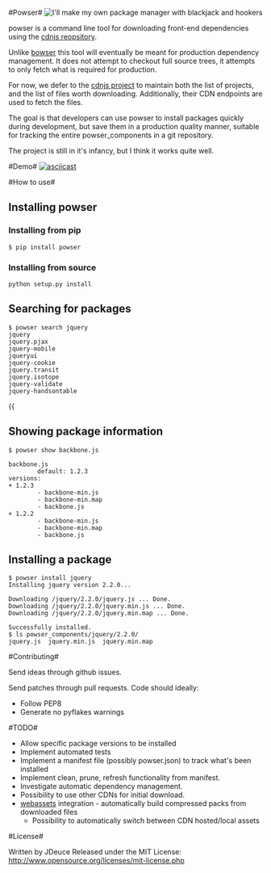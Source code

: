 #Powser#
![I'll make my own package manager with blackjack and hookers](http://i.imgur.com/lWoIzCc.png)

powser is a command line tool for downloading front-end dependencies using the [cdnjs reopsitory](https://cdnjs.com/).

Unlike [bowser](https://github.com/bower/bower/issues/368) this tool will eventually be meant
for production dependency management. It does not attempt to checkout full source trees,
it attempts to only fetch what is required for production.

For now, we defer to the [cdnjs project](https://github.com/cdnjs/cdnjs) to maintain both
the list of projects, and the list of files worth downloading. Additionally, their CDN
endpoints are used to fetch the files.

The goal is that developers can use powser to install packages quickly during development,
but save them in a production quality manner, suitable for tracking the entire powser_components
in a git repository.

The project is still in it's infancy, but I think it works quite well.

#Demo#
[![asciicast](https://asciinema.org/a/4fmiom5wwp3o8rzeoguaths0m.png)](https://asciinema.org/a/4fmiom5wwp3o8rzeoguaths0m)

#How to use#

## Installing powser ##

### Installing from pip ###
```
$ pip install powser
```

### Installing from source ###
```
python setup.py install
```

## Searching for packages ##

```
$ powser search jquery
jquery
jquery.pjax
jquery-mobile
jqueryui
jquery-cookie
jquery.transit
jquery.isotope
jquery-validate
jquery-handsontable
```
{{

## Showing package information ##

```
$ powser show backbone.js

backbone.js
        default: 1.2.3
versions:
+ 1.2.3
        - backbone-min.js
        - backbone-min.map
        - backbone.js
+ 1.2.2
        - backbone-min.js
        - backbone-min.map
        - backbone.js
```

## Installing a package ##

```
$ powser install jquery
Installing jquery version 2.2.0...

Downloading /jquery/2.2.0/jquery.js ... Done.
Downloading /jquery/2.2.0/jquery.min.js ... Done.
Downloading /jquery/2.2.0/jquery.min.map ... Done.

Successfully installed.
$ ls powser_components/jquery/2.2.0/
jquery.js  jquery.min.js  jquery.min.map
```

#Contributing#

Send ideas through github issues.

Send patches through pull requests.
Code should ideally:
  * Follow PEP8
  * Generate no pyflakes warnings


#TODO#

  * Allow specific package versions to be installed
  * Implement automated tests
  * Implement a manifest file (possibly powser.json) to track what's been installed
  * Implement clean, prune, refresh functionality from manifest.
  * Investigate automatic dependency management.
  * Possibility to use other CDNs for initial download.
  * [webassets](https://webassets.readthedocs.org/en/latest/) integration - automatically build compressed packs from downloaded files
    * Possibility to automatically switch between CDN hosted/local assets

#License#

Written by JDeuce
Released under the MIT License: http://www.opensource.org/licenses/mit-license.php
